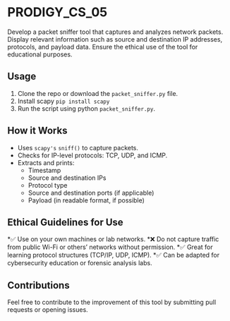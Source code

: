 # PRODIGY_CS_05
Develop a packet sniffer tool that captures and analyzes network packets. Display relevant information such as source and destination IP addresses, protocols, and payload data. Ensure the ethical use of the tool for educational purposes.

## Usage
1. Clone the repo or download the `packet_sniffer.py` file.
2. Install scapy `pip install scapy`
3. Run the script using python `packet_sniffer.py`.

## How it Works
* Uses `scapy's` `sniff()` to capture packets.
* Checks for IP-level protocols: TCP, UDP, and ICMP.
* Extracts and prints:
  * Timestamp
  * Source and destination IPs
  * Protocol type
  * Source and destination ports (if applicable)
  * Payload (in readable format, if possible)

## Ethical Guidelines for Use
*✅ Use on your own machines or lab networks.
*❌ Do not capture traffic from public Wi-Fi or others’ networks without permission.
*✅ Great for learning protocol structures (TCP/IP, UDP, ICMP).
*✅ Can be adapted for cybersecurity education or forensic analysis labs.

## Contributions
Feel free to contribute to the improvement of this tool by submitting pull requests or opening issues.
